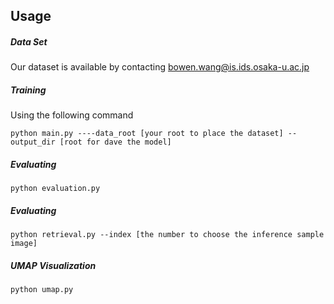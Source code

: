 ## Usage

##### Data Set
Our dataset is available by contacting bowen.wang@is.ids.osaka-u.ac.jp 

##### Training
Using the following command
```
python main.py ----data_root [your root to place the dataset] --output_dir [root for dave the model]
```

##### Evaluating
```
python evaluation.py 
```

##### Evaluating
```
python retrieval.py --index [the number to choose the inference sample image]
```

##### UMAP Visualization
```
python umap.py 
```